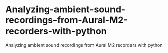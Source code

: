 # Analyzing-ambient-sound-recordings-from-Aural-M2-recorders-with-python
Analyzing ambient sound recordings from Aural M2 recorders with python
